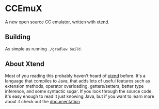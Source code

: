 # CCEmuX
A new open source CC emulator, written with [xtend](https://www.eclipse.org/xtend/).

## Building
As simple as running `./gradlew build`.


## About Xtend
Most of you reading this probably haven't heard of [xtend](https://www.eclipse.org/xtend/) before. It's a language that compiles to Java, that adds lots of useful features such as extension methods, operator overloading, getters/setters, better type inference, and some syntactic sugar. If you look through the source code, it's easy enough to read it just knowing Java, but if you want to learn more about it check out the [documentation](https://www.eclipse.org/xtend/documentation/index.html)